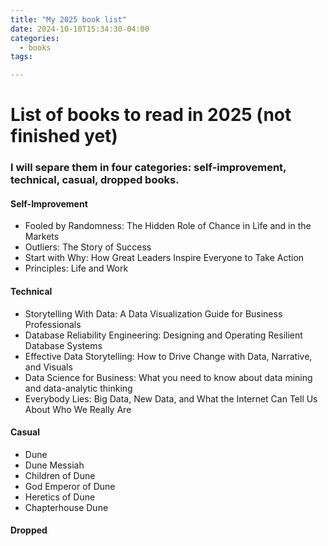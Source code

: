 ```yaml
---
title: "My 2025 book list"
date: 2024-10-10T15:34:30-04:00
categories: 
  - books
tags:

---
```

# List of books to read in 2025 (not finished yet)

### I will separe them in four categories: self-improvement, technical, casual, dropped books.

#### Self-Improvement

- Fooled by Randomness: The Hidden Role of Chance in Life and in the Markets
- Outliers: The Story of Success
- Start with Why: How Great Leaders Inspire Everyone to Take Action
- Principles: Life and Work

#### Technical

- Storytelling With Data: A Data Visualization Guide for Business Professionals
- Database Reliability Engineering: Designing and Operating Resilient Database Systems
- Effective Data Storytelling: How to Drive Change with Data, Narrative, and Visuals
- Data Science for Business: What you need to know about data mining and data-analytic thinking
- Everybody Lies: Big Data, New Data, and What the Internet Can Tell Us About Who We Really Are

#### Casual

- Dune
- Dune Messiah
- Children of Dune
- God Emperor of Dune
- Heretics of Dune
- Chapterhouse Dune 

#### Dropped

